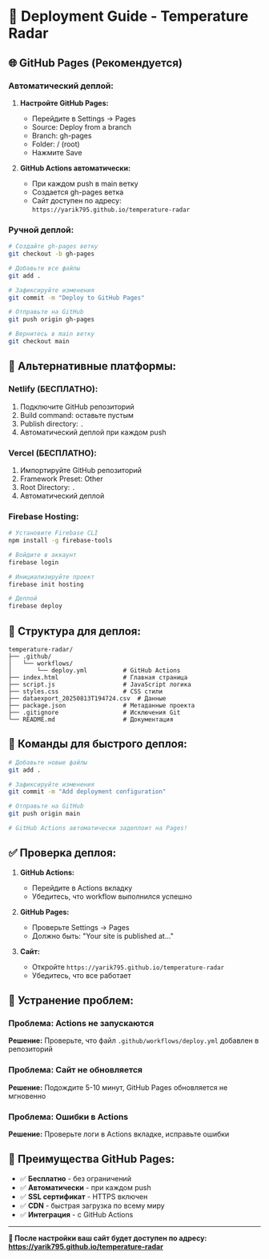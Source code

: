 # 🚀 Deployment Guide - Temperature Radar

## 🌐 **GitHub Pages (Рекомендуется)**

### **Автоматический деплой:**

1. **Настройте GitHub Pages:**
   - Перейдите в Settings → Pages
   - Source: Deploy from a branch
   - Branch: gh-pages
   - Folder: / (root)
   - Нажмите Save

2. **GitHub Actions автоматически:**
   - При каждом push в main ветку
   - Создается gh-pages ветка
   - Сайт доступен по адресу: `https://yarik795.github.io/temperature-radar`

### **Ручной деплой:**

```bash
# Создайте gh-pages ветку
git checkout -b gh-pages

# Добавьте все файлы
git add .

# Зафиксируйте изменения
git commit -m "Deploy to GitHub Pages"

# Отправьте на GitHub
git push origin gh-pages

# Вернитесь в main ветку
git checkout main
```

## 🔧 **Альтернативные платформы:**

### **Netlify (БЕСПЛАТНО):**
1. Подключите GitHub репозиторий
2. Build command: оставьте пустым
3. Publish directory: `.`
4. Автоматический деплой при каждом push

### **Vercel (БЕСПЛАТНО):**
1. Импортируйте GitHub репозиторий
2. Framework Preset: Other
3. Root Directory: `.`
4. Автоматический деплой

### **Firebase Hosting:**
```bash
# Установите Firebase CLI
npm install -g firebase-tools

# Войдите в аккаунт
firebase login

# Инициализируйте проект
firebase init hosting

# Деплой
firebase deploy
```

## 📁 **Структура для деплоя:**

```
temperature-radar/
├── .github/
│   └── workflows/
│       └── deploy.yml          # GitHub Actions
├── index.html                  # Главная страница
├── script.js                   # JavaScript логика
├── styles.css                  # CSS стили
├── dataexport_20250813T194724.csv  # Данные
├── package.json                # Метаданные проекта
├── .gitignore                  # Исключения Git
└── README.md                   # Документация
```

## 🚀 **Команды для быстрого деплоя:**

```bash
# Добавьте новые файлы
git add .

# Зафиксируйте изменения
git commit -m "Add deployment configuration"

# Отправьте на GitHub
git push origin main

# GitHub Actions автоматически задеплоит на Pages!
```

## ✅ **Проверка деплоя:**

1. **GitHub Actions:**
   - Перейдите в Actions вкладку
   - Убедитесь, что workflow выполнился успешно

2. **GitHub Pages:**
   - Проверьте Settings → Pages
   - Должно быть: "Your site is published at..."

3. **Сайт:**
   - Откройте `https://yarik795.github.io/temperature-radar`
   - Убедитесь, что все работает

## 🐛 **Устранение проблем:**

### **Проблема: Actions не запускаются**
**Решение:** Проверьте, что файл `.github/workflows/deploy.yml` добавлен в репозиторий

### **Проблема: Сайт не обновляется**
**Решение:** Подождите 5-10 минут, GitHub Pages обновляется не мгновенно

### **Проблема: Ошибки в Actions**
**Решение:** Проверьте логи в Actions вкладке, исправьте ошибки

## 🌟 **Преимущества GitHub Pages:**

- ✅ **Бесплатно** - без ограничений
- ✅ **Автоматически** - при каждом push
- ✅ **SSL сертификат** - HTTPS включен
- ✅ **CDN** - быстрая загрузка по всему миру
- ✅ **Интеграция** - с GitHub Actions

---

**🎯 После настройки ваш сайт будет доступен по адресу:**
**https://yarik795.github.io/temperature-radar**
